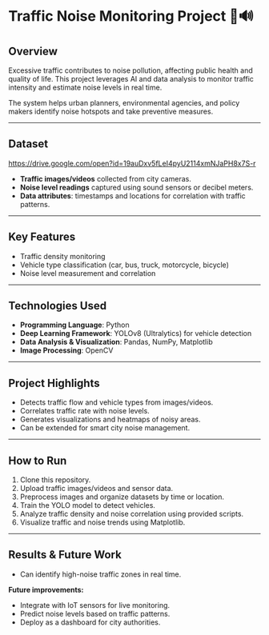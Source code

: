 # Traffic Noise Monitoring Project 🚦🔊

## Overview
Excessive traffic contributes to noise pollution, affecting public health and quality of life. This project leverages AI and data analysis to monitor traffic intensity and estimate noise levels in real time.  

The system helps urban planners, environmental agencies, and policy makers identify noise hotspots and take preventive measures.

---

## Dataset
https://drive.google.com/open?id=19auDxv5fLeI4pyU2114xmNJaPH8x7S-r
- **Traffic images/videos** collected from city cameras.  
- **Noise level readings** captured using sound sensors or decibel meters.  
- **Data attributes**: timestamps and locations for correlation with traffic patterns.  

---

## Key Features
- Traffic density monitoring  
- Vehicle type classification (car, bus, truck, motorcycle, bicycle)  
- Noise level measurement and correlation  

---

## Technologies Used
- **Programming Language**: Python  
- **Deep Learning Framework**: YOLOv8 (Ultralytics) for vehicle detection  
- **Data Analysis & Visualization**: Pandas, NumPy, Matplotlib  
- **Image Processing**: OpenCV  

---

## Project Highlights
- Detects traffic flow and vehicle types from images/videos.  
- Correlates traffic rate with noise levels.  
- Generates visualizations and heatmaps of noisy areas.  
- Can be extended for smart city noise management.

---

## How to Run
1. Clone this repository.  
2. Upload traffic images/videos and sensor data.  
3. Preprocess images and organize datasets by time or location.  
4. Train the YOLO model to detect vehicles.  
5. Analyze traffic density and noise correlation using provided scripts.  
6. Visualize traffic and noise trends using Matplotlib.  

---

## Results & Future Work
- Can identify high-noise traffic zones in real time.  

**Future improvements:**  
- Integrate with IoT sensors for live monitoring.  
- Predict noise levels based on traffic patterns.  
- Deploy as a dashboard for city authorities.  
